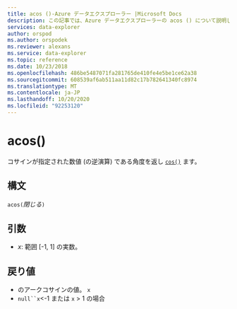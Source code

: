 ```yaml
---
title: acos ()-Azure データエクスプローラー |Microsoft Docs
description: この記事では、Azure データエクスプローラーの acos () について説明します。
services: data-explorer
author: orspod
ms.author: orspodek
ms.reviewer: alexans
ms.service: data-explorer
ms.topic: reference
ms.date: 10/23/2018
ms.openlocfilehash: 486be5487071fa281765de410fe4e5be1ce62a38
ms.sourcegitcommit: 608539af6ab511aa11d82c17b782641340fc8974
ms.translationtype: MT
ms.contentlocale: ja-JP
ms.lasthandoff: 10/20/2020
ms.locfileid: "92253120"
---
```

# <a name="acos"></a>acos()

コサインが指定された数値 (の逆演算) である角度を返し [`cos()`](cosfunction.md) ます。

## <a name="syntax"></a>構文

`acos(`*閉じる*`)`

## <a name="arguments"></a>引数

* *x*: 範囲 [-1, 1] の実数。

## <a name="returns"></a>戻り値

* のアークコサインの値。 `x`
* `null``x`<-1 または `x` > 1 の場合
